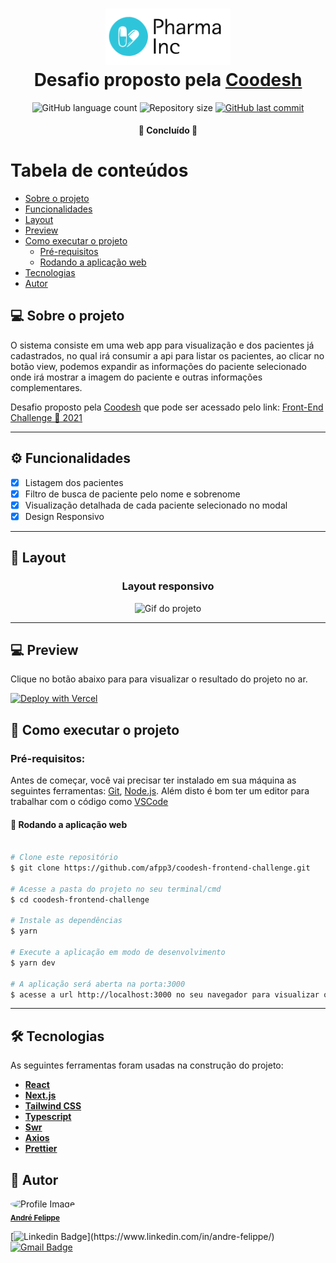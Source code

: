 <h1 align="center">
  <img width= '200'  src="./public/logo.svg" style="background-color: #fff;"/>
  <br>Desafio proposto pela <a href="https://coodesh.com/" target="_blank">Coodesh</a> <br/>
</h1>

<p align="center">
  <img alt="GitHub language count" src="https://img.shields.io/github/languages/count/afpp3/coodesh-frontend-challenge?color=%2304D361">

  <img alt="Repository size" src="https://img.shields.io/github/repo-size/afpp3/coodesh-frontend-challenge">

  <a href="https://github.com/afpp3/coodesh-frontend-challenge/commits/master">
    <img alt="GitHub last commit" src="https://img.shields.io/github/last-commit/afpp3/coodesh-frontend-challenge">
  </a>

</p>

<h4 align="center">
	🚧  Concluído  🚧
</h4>

# Tabela de conteúdos

<!--ts-->

- [Sobre o projeto](#💻-sobre-o-projeto)
- [Funcionalidades](#⚙️-funcionalidades)
- [Layout](#🎨-layout)
- [Preview](#💻-preview)
- [Como executar o projeto](#como-executar-o-projeto)
  - [Pré-requisitos](#pré-requisitos)
  - [Rodando a aplicação web](#🧭-rodando-a-aplicação-web)
- [Tecnologias](#🛠-tecnologias)
- [Autor](#🦸-autor)

<!--te-->

## 💻 Sobre o projeto

O sistema consiste em uma web app para visualização e dos pacientes já cadastrados, no qual irá consumir a api para listar os pacientes, ao clicar no botão view, podemos expandir as informações do paciente selecionado onde irá mostrar a imagem do paciente e outras informações complementares.

Desafio proposto pela <a href="https://coodesh.com/" target="_blank">Coodesh</a> que pode ser acessado pelo link: <a href="https://lab.coodesh.com/public-challenges/front-end-challenge-2021" target="_blank">Front-End Challenge 🏅 2021</a>

---

## ⚙️ Funcionalidades

- [x] Listagem dos pacientes
- [x] Filtro de busca de paciente pelo nome e sobrenome
- [x] Visualização detalhada de cada paciente selecionado no modal
- [x] Design Responsivo

---

## 🎨 Layout

<h3 align="center">Layout responsivo</h3>

<p align="center">
 <img width= '600' alt="Gif do projeto" src="./public/responsivo.gif">
</p>

---

## 💻 Preview

Clique no botão abaixo para para visualizar o resultado do projeto no ar.

[![Deploy with Vercel](https://vercel.com/button)](https://coodesh-frontend-challenge.vercel.app/)

## 🚀 Como executar o projeto

### Pré-requisitos:

Antes de começar, você vai precisar ter instalado em sua máquina as seguintes ferramentas:
[Git](https://git-scm.com), [Node.js](https://nodejs.org/en/).
Além disto é bom ter um editor para trabalhar com o código como [VSCode](https://code.visualstudio.com/)

#### 🧭 Rodando a aplicação web

```bash

# Clone este repositório
$ git clone https://github.com/afpp3/coodesh-frontend-challenge.git

# Acesse a pasta do projeto no seu terminal/cmd
$ cd coodesh-frontend-challenge

# Instale as dependências
$ yarn

# Execute a aplicação em modo de desenvolvimento
$ yarn dev

# A aplicação será aberta na porta:3000
$ acesse a url http://localhost:3000 no seu navegador para visualizar o projeto

```

---

## 🛠 Tecnologias

As seguintes ferramentas foram usadas na construção do projeto:

- **[React](https://reactjs.org/)**
- **[Next.js](https://nextjs.org/)**
- **[Tailwind CSS](https://tailwindcss.com/)**
- **[Typescript](https://www.typescriptlang.org/)**
- **[Swr](https://swr.vercel.app/)**
- **[Axios](https://github.com/axios/axios)**
- **[Prettier](https://prettier.io/)**

## 🦸 Autor

 <img style="border-radius: 50%;" src="https://avatars.githubusercontent.com/u/29411637?s=460&u=61f735732a7a599dc45bb21a7a64cf46a1a7d563&v=4" width="100px;" alt="Profile Image"/>
 <br />
 <sub>
  <a href="https://www.linkedin.com/in/andre-felippe/" title="Linkedin" target="_blank">
    <b>André Felippe</b>
  </a>
 </sub>
 <br />

[![Linkedin Badge](https://img.shields.io/badge/-André-blue?style=flat-square&logo=Linkedin&logoColor=white&link=https://www.linkedin.com/in/andre-felippe/&target="_blank")](https://www.linkedin.com/in/andre-felippe/)
[![Gmail Badge](https://img.shields.io/badge/-afelipp3@gmail.com-c14438?style=flat-square&logo=Gmail&logoColor=white&link=mailto:afelipp3@gmail.com)](afelipp3@gmail.com)
